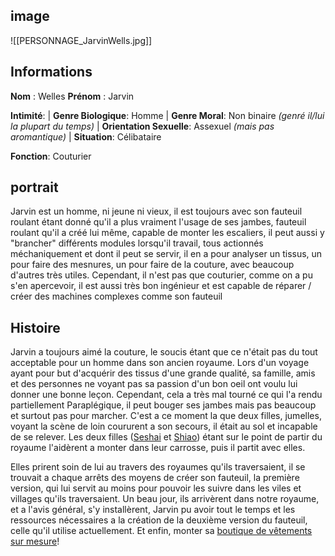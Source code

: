## image
![[PERSONNAGE_JarvinWells.jpg]]

## Informations
**Nom** : Welles 
**Prénom** : Jarvin 

**Intimité**: 
| **Genre Biologique**: Homme
| **Genre Moral**: Non binaire _(genré il/lui la plupart du temps)_ 
| **Orientation Sexuelle**: Assexuel _(mais pas aromantique)_
| **Situation**: Célibataire

**Fonction**: Couturier

## portrait
Jarvin est un homme, ni jeune ni vieux, il est toujours avec son fauteuil roulant étant donné qu'il a plus vraiment l'usage de ses jambes, fauteuil roulant qu'il a créé lui même, capable de monter les escaliers, il peut aussi y "brancher" différents modules lorsqu'il travail, tous actionnés méchaniquement et dont il peut se servir, il en a pour analyser un tissus, un pour faire des mesnures, un pour faire de la couture, avec beaucoup d'autres très utiles. Cependant, il n'est pas que couturier, comme on a pu s'en apercevoir, il est aussi très bon ingénieur et est capable de réparer / créer des machines complexes comme son fauteuil

## Histoire
Jarvin a toujours aimé la couture, le soucis étant que ce n'était pas du tout acceptable pour un homme dans son ancien royaume. Lors d'un voyage ayant pour but d'acquérir des tissus d'une grande qualité, sa famille, amis et des personnes ne voyant pas sa passion d'un bon oeil ont voulu lui donner une bonne leçon. Cependant, cela a très mal tourné ce qui l'a rendu partiellement Paraplégique, il peut bouger ses jambes mais pas beaucoup et surtout pas pour marcher. C'est a ce moment la que deux filles, jumelles, voyant la scène de loin coururent a son secours, il était au sol et incapable de se relever. Les deux filles ([Seshai](Seshai%20Yue.md) et [Shiao](Shiao%20Yue.md)) étant sur le point de partir du royaume l'aidèrent a monter dans leur carrosse, puis il partit avec elles. 

Elles prirent soin de lui au travers des royaumes qu'ils traversaient, il se trouvait a chaque arrêts des moyens de créer son fauteuil, la première version, qui lui servit au moins pour pouvoir les suivre dans les viles et villages qu'ils traversaient. Un beau jour, ils arrivèrent dans notre royaume, et a l'avis général, s'y installèrent, Jarvin pu avoir tout le temps et les ressources nécessaires a la création de la deuxième version du fauteuil, celle qu'il utilise actuellement. Et enfin, monter sa [boutique de vêtements sur mesure](Couturier.md)!